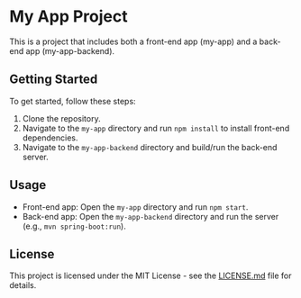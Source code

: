 # My App Project

This is a project that includes both a front-end app (my-app) and a back-end app (my-app-backend).

## Getting Started

To get started, follow these steps:

1. Clone the repository.
2. Navigate to the `my-app` directory and run `npm install` to install front-end dependencies.
3. Navigate to the `my-app-backend` directory and build/run the back-end server.

## Usage

- Front-end app: Open the `my-app` directory and run `npm start`.
- Back-end app: Open the `my-app-backend` directory and run the server (e.g., `mvn spring-boot:run`).

## License

This project is licensed under the MIT License - see the [LICENSE.md](LICENSE.md) file for details.
